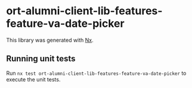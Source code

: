 # ort-alumni-client-lib-features-feature-va-date-picker

This library was generated with [Nx](https://nx.dev).

## Running unit tests

Run `nx test ort-alumni-client-lib-features-feature-va-date-picker` to execute the unit tests.
